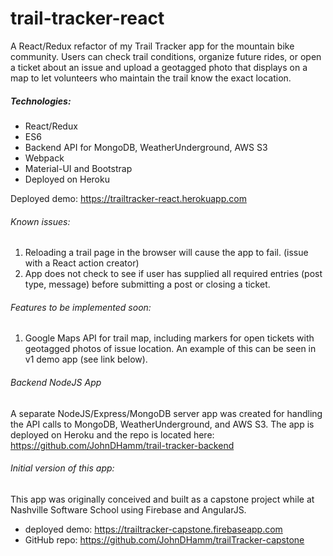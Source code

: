 # trail-tracker-react
A React/Redux refactor of my Trail Tracker app for the mountain bike community. Users can check trail conditions, organize future rides, or open a ticket about an issue and upload a geotagged photo that displays on a map to let volunteers who maintain the trail know the exact location.

##### _Technologies:_
* React/Redux
* ES6
* Backend API for MongoDB, WeatherUnderground, AWS S3
* Webpack
* Material-UI and Bootstrap
* Deployed on Heroku


Deployed demo: https://trailtracker-react.herokuapp.com

###### _Known issues:_
1. Reloading a trail page in the browser will cause the app to fail. (issue with a React action creator)
2. App does not check to see if user has supplied all required entries (post type, message) before submitting a post or closing a ticket.

###### _Features to be implemented soon:_
1. Google Maps API for trail map, including markers for open tickets with geotagged photos of issue location. An example of this can be seen in v1 demo app (see link below).

###### _Backend NodeJS App_
A separate NodeJS/Express/MongoDB server app was created for handling the API calls to MongoDB, WeatherUnderground, and AWS S3. The app is deployed on Heroku and the repo is located here:
https://github.com/JohnDHamm/trail-tracker-backend

###### _Initial version of this app:_
This app was originally conceived and built as a capstone project while at Nashville Software School using Firebase and AngularJS.

* deployed demo: https://trailtracker-capstone.firebaseapp.com
* GitHub repo: https://github.com/JohnDHamm/trailTracker-capstone
